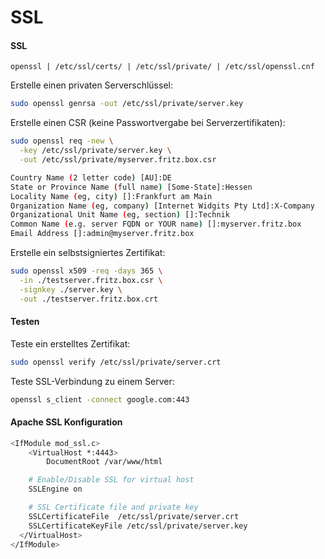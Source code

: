 # SSL

#### SSL

```
openssl | /etc/ssl/certs/ | /etc/ssl/private/ | /etc/ssl/openssl.cnf
```

Erstelle einen privaten Serverschlüssel:

```sh
sudo openssl genrsa -out /etc/ssl/private/server.key
```

Erstelle einen CSR (keine Passwortvergabe bei Serverzertifikaten):

```sh
sudo openssl req -new \
  -key /etc/ssl/private/server.key \
  -out /etc/ssl/private/myserver.fritz.box.csr
```

```sh
Country Name (2 letter code) [AU]:DE
State or Province Name (full name) [Some-State]:Hessen
Locality Name (eg, city) []:Frankfurt am Main
Organization Name (eg, company) [Internet Widgits Pty Ltd]:X-Company
Organizational Unit Name (eg, section) []:Technik
Common Name (e.g. server FQDN or YOUR name) []:myserver.fritz.box
Email Address []:admin@myserver.fritz.box
```

Erstelle ein selbstsigniertes Zertifikat:

```sh
sudo openssl x509 -req -days 365 \
  -in ./testserver.fritz.box.csr \
  -signkey ./server.key \
  -out ./testserver.fritz.box.crt
```

#### Testen

Teste ein erstelltes Zertifikat:

```sh
sudo openssl verify /etc/ssl/private/server.crt
```

Teste SSL-Verbindung zu einem Server:

```sh
openssl s_client -connect google.com:443
```

#### Apache SSL Konfiguration

```sh
<IfModule mod_ssl.c>
	<VirtualHost *:4443>
		DocumentRoot /var/www/html

    # Enable/Disable SSL for virtual host
    SSLEngine on

    # SSL Certificate file and private key
    SSLCertificateFile	/etc/ssl/private/server.crt
    SSLCertificateKeyFile /etc/ssl/private/server.key
  </VirtualHost>
</IfModule>
```
